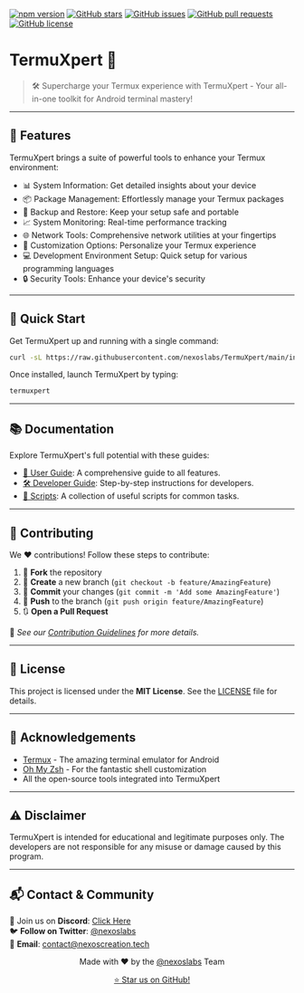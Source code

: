 [![npm version](https://img.shields.io/npm/v/termuxpert.svg?style=flat-square&color=cyan)](https://www.npmjs.com/package/termuxpert)
[![GitHub stars](https://img.shields.io/github/stars/nexoslabs/TermuXpert.svg?style=flat-square&color=cyan)](https://github.com/nexoslabs/TermuXpert)
[![GitHub issues](https://img.shields.io/github/issues/nexoslabs/TermuXpert.svg?style=flat-square&color=cyan)](https://github.com/nexoslabs/TermuXpert/issues)
[![GitHub pull requests](https://img.shields.io/github/issues-pr/nexoslabs/TermuXpert.svg?style=flat-square&color=cyan)](https://github.com/nexoslabs/TermuXpert/pulls)
[![GitHub license](https://img.shields.io/github/license/nexoslabs/TermuXpert.svg?style=flat-square&color=cyan)](https://github.com/nexoslabs/TermuXpert/blob/main/LICENSE)

# TermuXpert 🚀

> 🛠️ Supercharge your Termux experience with TermuXpert - Your all-in-one toolkit for Android terminal mastery!

---

## 🌟 Features

TermuXpert brings a suite of powerful tools to enhance your Termux environment:

- 📊 System Information: Get detailed insights about your device
- 📦 Package Management: Effortlessly manage your Termux packages
- 💾 Backup and Restore: Keep your setup safe and portable
- 📈 System Monitoring: Real-time performance tracking
- 🌐 Network Tools: Comprehensive network utilities at your fingertips
- 🎨 Customization Options: Personalize your Termux experience
- 💻 Development Environment Setup: Quick setup for various programming languages
- 🔒 Security Tools: Enhance your device's security

---

## 🚀 Quick Start

Get TermuXpert up and running with a single command:

```bash
curl -sL https://raw.githubusercontent.com/nexoslabs/TermuXpert/main/install.sh | bash
```

Once installed, launch TermuXpert by typing:

```bash
termuxpert
```

---

## 📚 Documentation

Explore TermuXpert's full potential with these guides:

- [📘 User Guide](https://docs.nexoscreator.tech/termux-os/termuxpert/user_guide): A comprehensive guide to all features.
- [🛠️ Developer Guide](https://docs.nexoscreator.tech/termux-os/termuxpert/developer_guide): Step-by-step instructions for developers.
- [🔧 Scripts](https://docs.nexoscreator.tech/termux-os/termuxpert/scripts): A collection of useful scripts for common tasks.

---

## 🤝 Contributing

We ❤️ contributions! Follow these steps to contribute:

1. 🍴 **Fork** the repository
2. 🌿 **Create** a new branch (`git checkout -b feature/AmazingFeature`)
3. 💾 **Commit** your changes (`git commit -m 'Add some AmazingFeature'`)
4. 🚀 **Push** to the branch (`git push origin feature/AmazingFeature`)
5. 🔃 **Open a Pull Request**

📖 _See our [Contribution Guidelines](CONTRIBUTING.md) for more details._ 

---

## 📄 License

This project is licensed under the **MIT License**. See the [LICENSE](LICENSE) file for details.

---

## 🙏 Acknowledgements

- [Termux](https://termux.com/) - The amazing terminal emulator for Android
- [Oh My Zsh](https://ohmyz.sh/) - For the fantastic shell customization
- All the open-source tools integrated into TermuXpert

---

## ⚠️ Disclaimer

TermuXpert is intended for educational and legitimate purposes only. The developers are not responsible for any misuse or damage caused by this program.

---

## 📬 **Contact & Community**

💬 Join us on **Discord**: [Click Here](https://discord.gg/H7pVc9aUK2)  
🐦 **Follow on Twitter**: [@nexoslabs](https://twitter.com/nexoslabs)  
📧 **Email**: [contact@nexoscreation.tech](mailto:contact@nexoscreation.tech)

<p align="center">
  Made with ❤️ by the <a href="https://github.com/nexoslabs">@nexoslabs</a> Team
</p>

<p align="center">
  <a href="https://github.com/nexoslabs/TermuXpert/stargazers">⭐ Star us on GitHub!</a>
</p>